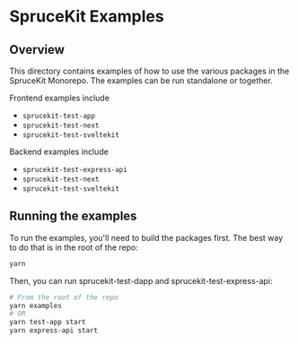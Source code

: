 # SpruceKit Examples
## Overview
This directory contains examples of how to use the various packages in the SpruceKit Monorepo. The examples can be run standalone or together.

Frontend examples include 
- `sprucekit-test-app`
- `sprucekit-test-next`
- `sprucekit-test-sveltekit`

Backend examples include
- `sprucekit-test-express-api`
- `sprucekit-test-next`
- `sprucekit-test-sveltekit`


## Running the examples
To run the examples, you'll need to build the packages first. The best way to do that is in the root of the repo:
```sh
yarn
```

Then, you can run sprucekit-test-dapp and sprucekit-test-express-api:
```sh
# From the root of the repo
yarn examples
# OR
yarn test-app start
yarn express-api start
```